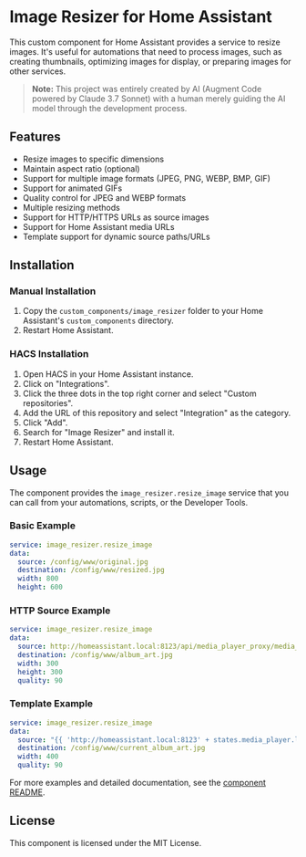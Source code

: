 # Image Resizer for Home Assistant

This custom component for Home Assistant provides a service to resize images. It's useful for automations that need to process images, such as creating thumbnails, optimizing images for display, or preparing images for other services.

> **Note:** This project was entirely created by AI (Augment Code powered by Claude 3.7 Sonnet) with a human merely guiding the AI model through the development process.

## Features

- Resize images to specific dimensions
- Maintain aspect ratio (optional)
- Support for multiple image formats (JPEG, PNG, WEBP, BMP, GIF)
- Support for animated GIFs
- Quality control for JPEG and WEBP formats
- Multiple resizing methods
- Support for HTTP/HTTPS URLs as source images
- Support for Home Assistant media URLs
- Template support for dynamic source paths/URLs

## Installation

### Manual Installation

1. Copy the `custom_components/image_resizer` folder to your Home Assistant's `custom_components` directory.
2. Restart Home Assistant.

### HACS Installation

1. Open HACS in your Home Assistant instance.
2. Click on "Integrations".
3. Click the three dots in the top right corner and select "Custom repositories".
4. Add the URL of this repository and select "Integration" as the category.
5. Click "Add".
6. Search for "Image Resizer" and install it.
7. Restart Home Assistant.

## Usage

The component provides the `image_resizer.resize_image` service that you can call from your automations, scripts, or the Developer Tools.

### Basic Example

```yaml
service: image_resizer.resize_image
data:
  source: /config/www/original.jpg
  destination: /config/www/resized.jpg
  width: 800
  height: 600
```

### HTTP Source Example

```yaml
service: image_resizer.resize_image
data:
  source: http://homeassistant.local:8123/api/media_player_proxy/media_player.living_room?token=xyz
  destination: /config/www/album_art.jpg
  width: 300
  height: 300
  quality: 90
```

### Template Example

```yaml
service: image_resizer.resize_image
data:
  source: "{{ 'http://homeassistant.local:8123' + states.media_player.living_room.attributes.entity_picture }}"
  destination: /config/www/current_album_art.jpg
  width: 400
  quality: 90
```

For more examples and detailed documentation, see the [component README](custom_components/image_resizer/README.md).

## License

This component is licensed under the MIT License.
